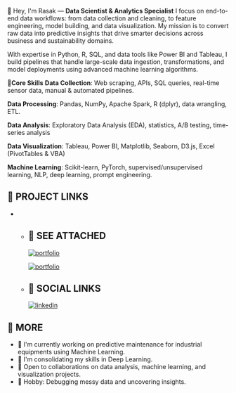 👋 Hey, I'm Rasak — **Data Scientist & Analytics Specialist**
I focus on end-to-end data workflows: from data collection and cleaning, to feature engineering, model building, and data visualization. My mission is to convert raw data into predictive insights that drive smarter decisions across business and sustainability domains.

With expertise in Python, R, SQL, and data tools like Power BI and Tableau, I build pipelines that handle large-scale data ingestion, transformations, and model deployments using advanced machine learning algorithms.

🔧**Core Skills**
**Data Collection**: Web scraping, APIs, SQL queries, real-time sensor data, manual & automated pipelines.

**Data Processing**: Pandas, NumPy, Apache Spark, R (dplyr), data wrangling, ETL.

**Data Analysis**: Exploratory Data Analysis (EDA), statistics, A/B testing, time-series analysis

**Data Visualization**: Tableau, Power BI, Matplotlib, Seaborn, D3.js, Excel (PivotTables & VBA)

**Machine Learning**: Scikit-learn, PyTorch, supervised/unsupervised learning, NLP, deep learning, prompt engineering.

## 🚀 PROJECT LINKS
*   - ## 🔗 SEE ATTACHED
      [![portfolio](https://img.shields.io/badge/CorrosionAnalysis-000?style=for-the-badge&logo=ko-fi&logoColor=white)](https://github.com/RasakAnalysis/CorrosionAnalysis)

      [![portfolio](https://img.shields.io/badge/BeachGroupAnalysis-000?style=for-the-badge&logo=ko-fi&logoColor=white)](https://github.com/RasakAnalysis/BeachGroupAnalysis)
   
    - ## 🔗 SOCIAL LINKS
      [![linkedin](https://img.shields.io/badge/linkedin-0A66C2?style=for-the-badge&logo=linkedin&logoColor=white)](https://www.linkedin.com/login/)

## 🚀 MORE
   * 🔭 I'm currently working on predictive maintenance for industrial equipments using Machine Learning.
   * 🌱 I'm consolidating my skills in Deep Learning.
   * 👯 Open to collaborations on data analysis, machine learning, and visualization projects.
   * 🧠 Hobby: Debugging messy data and uncovering insights.
